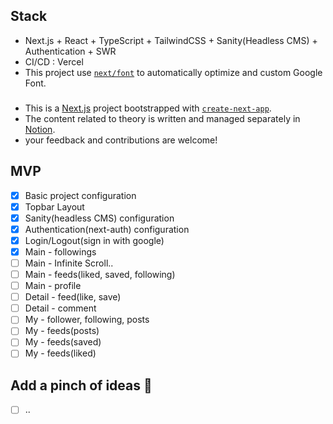 ## Stack

- Next.js + React + TypeScript + TailwindCSS + Sanity(Headless CMS) + Authentication + SWR
- CI/CD : Vercel
- This project use [`next/font`](https://nextjs.org/docs/basic-features/font-optimization) to automatically optimize and custom Google Font.

###

- This is a [Next.js](https://nextjs.org/) project bootstrapped with [`create-next-app`](https://github.com/vercel/next.js/tree/canary/packages/create-next-app).
- The content related to theory is written and managed separately in [Notion](https://www.notion.so/fongfing/Next-JS-a34ed0e801a84a1293a2ec7b34f22ee2).
- your feedback and contributions are welcome!

## MVP

- [x] Basic project configuration
- [x] Topbar Layout
- [x] Sanity(headless CMS) configuration
- [x] Authentication(next-auth) configuration
- [x] Login/Logout(sign in with google)
- [x] Main - followings
- [ ] Main - Infinite Scroll..
- [ ] Main - feeds(liked, saved, following)
- [ ] Main - profile
- [ ] Detail - feed(like, save)
- [ ] Detail - comment
- [ ] My - follower, following, posts
- [ ] My - feeds(posts)
- [ ] My - feeds(saved)
- [ ] My - feeds(liked)

## Add a pinch of ideas 🤔

- [ ] ..
